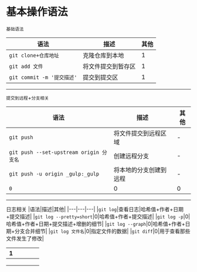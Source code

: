 #

# 基本操作语法
`基础语法`

|语法|描述|其他|
|---|---|---|
|`git clone+仓库地址`|克隆仓库到本地|1|
|`git add 文件`|将文件提交到暂存区|1|
|`git commit -m '提交描述'`|提交到提交区|1|
---
`提交到远程`+`分支相关`

|语法|描述|其他|
|---|---|---|
|`git push`|将文件提交到远程区域|-|
|`git push --set-upstream origin 分支名`|创建远程分支|-|
|`git push -u origin _gulp:_gulp`|将本地的分支创建到远程|-|
|`0`|0|0|
---
日志相关
|语法|描述|其他|
|---|---|---|
|`git log`|查看日志|哈希值+作者+日期+提交描述|
|`git log --pretty=short`|0|哈希值+作者+提交描述|
|`git log -p`|0|哈希值+作者+日期+提交描述+增删的细节|
|`git log --graph`|0|哈希值+作者+日期+分支合并细节|
|`git log 文件名`|0|指定文件的数据|
|`git diff`|0|用于查看那些文件发生了修改|



| 1 |   |   |   |   |
|---|---|---|---|---|
|   |   |   |   |   |
|   |   |   |   |   |
|   |   |   |   |   |
